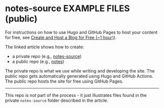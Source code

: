 # notes-source EXAMPLE FILES (public)

For instructions on how to use Hugo and GitHub Pages to host your content for free, see [Create and Host a Blog for Free (~1 hour)](https://denisecase.github.io/notes/post/2022-01-01-publish/)).

The linked article shows how to create:

- a private repo (e.g., [notes-source](https://github.com/denisecase/notes-source))
- a public repo (e.g., [notes](https://github.com/denisecase/notes))

The private repo is what we use while writing and developing the site. The public repo gets automatically generated using Hugo and GitHub Actions. The public repo hosts the site for free using GitHub Pages.

-----

This repo is not part of the process - it just illustrates files found in the private `notes-source` folder described in the article. 
